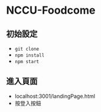 # NCCU-Foodcome


## 初始設定
* `git clone`
* `npm install`
* `npm start`

## 進入頁面
* localhost:3001/landingPage.html
* 按登入按鈕

